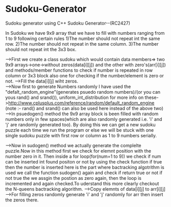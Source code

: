 # Sudoku-Generator
Sudoku generator using C++
Sudoku Generator--(RC2427)

In Sudoku we have 9x9 array that we have to fill with numbers ranging from 1 to 9 following certain rules
1)The number should not repeat int the same row.
2)The number should not repeat in the same column.
3)The number should not repeat int the 3x3 box.

-->First we create a class sudoku which would contain data members=> two 9x9 arrays->one->without zeros(data[i][j]) and the other with zero's(arr[i][j]) and methods/member functions to check
   if number is repeated in row column or 3x3 block also one for checking if the number/element is zero or not.
-->Fill the data[i][j] wiht zeros.    
-->Now first to generate Numbers randomly I have used the "defalt_random_engine"(generates psuedo random numbers)/(or you can yous rand() and srand()), uniform_int_distribution
   for more info on these->http://www.cplusplus.com/reference/random/default_random_engine
   (note :- rand() and srand() can also be used here instead of the above two)
-->In psuedogen() method the 9x9 array block is been filled with random numbers only in few spaces(which are also randomly generated i.e. 'i' and 'j' are randomly generated too).
   By doing this we can get a new sudoku puzzle each time we run the program or else we will be stuck with one single sudoku puzzle with first row or column as 1 to 9 numbers serially.
  
-->Now in sudogen() method we actually generate the complelte puzzle.Now in this method first we check for elemnt position with the number zero in it.
   Then inside a for loop(for(num=1 to 9)) we check if num can be inserted int found positon or not by using the check function if true then the number is inserted
   here is the part where bactracking algotrithm is used we call the function sudogen() again and check if return true or not if not true the we assgin the postion as zero again,
   then the loop is incremented and again checked.To uderstand this more clearly checkout the N-queens bactracking algorithm.
-->Copy elemnts of data[i][j] to arr[i][j]
-->For filling zeros randomly generate 'i' and 'j' randomly for arr then insert the zeros there.
    
